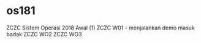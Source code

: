 # os181
ZCZC Sistem Operasi 2018 Awal (1)
ZCZC W01 - menjalankan demo masuk badak
ZCZC WO2
ZCZC WO3
